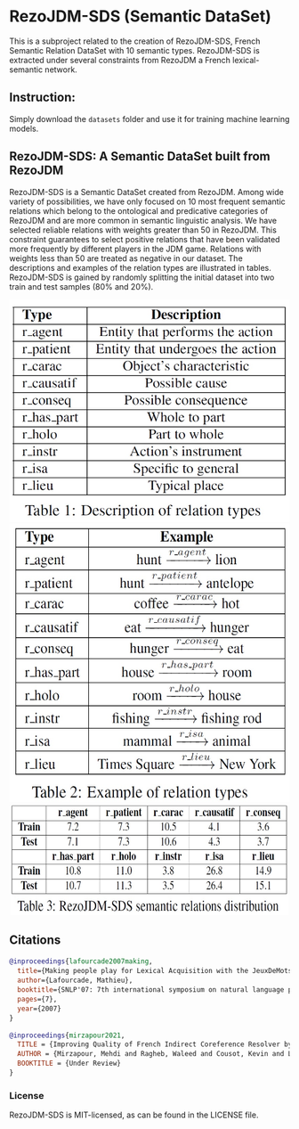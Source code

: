 # RezoJDM-SDS (Semantic DataSet)
This is a subproject related to the creation of RezoJDM-SDS, French Semantic Relation DataSet with 10 semantic types. RezoJDM-SDS is extracted under several constraints from RezoJDM a French lexical-semantic network.

## Instruction:  

Simply download the `datasets` folder and use it for training machine learning models.


## RezoJDM-SDS: A Semantic DataSet built from RezoJDM

RezoJDM-SDS is a Semantic DataSet created from RezoJDM. Among wide variety of possibilities, we have only focused on 10 most frequent semantic relations which belong to the ontological and predicative categories of RezoJDM and are more common in semantic linguistic analysis. We have selected reliable relations with weights greater than 50 in RezoJDM. This constraint guarantees to select positive relations that have been validated more frequently by different players in the JDM game. Relations with weights less than 50 are treated as negative in our dataset. The descriptions and examples of the relation types are illustrated in tables. RezoJDM-SDS is gained by randomly splitting the initial dataset into two train and test samples (80\% and 20\%). 

<p align="center">
  <img src="https://github.com/mehdi-mirzapour/RezoJDM-SDS/blob/main/resources/Table_1.jpg" width="600" height="400">
  <img src="https://github.com/mehdi-mirzapour/RezoJDM-SDS/blob/main/resources/Table_2.jpg" width="600" height="500">
  <img src="https://github.com/mehdi-mirzapour/RezoJDM-SDS/blob/main/resources/Table_3.jpg" width="500" height="200">
</p>


## Citations
```bibtex
@inproceedings{lafourcade2007making,
  title={Making people play for Lexical Acquisition with the JeuxDeMots prototype},
  author={Lafourcade, Mathieu},
  booktitle={SNLP'07: 7th international symposium on natural language processing},
  pages={7},
  year={2007}
}
```

```bibtex
@inproceedings{mirzapour2021,
  TITLE = {Improving Quality of French Indirect Coreference Resolver by Employing Semantic Features from RezoJDM},
  AUTHOR = {Mirzapour, Mehdi and Ragheb, Waleed and Cousot, Kevin and Lafourcade, Mathieu and Jacquenet, Hélène and Carbon, Lawrence},
  BOOKTITLE = {Under Review}
}
```

### License
RezoJDM-SDS is MIT-licensed, as can be found in the LICENSE file.

